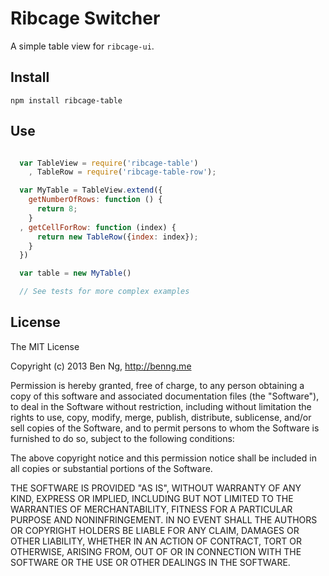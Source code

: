 Ribcage Switcher
================

A simple table view for `ribcage-ui`.

## Install

```
npm install ribcage-table
```

## Use

```javascript

  var TableView = require('ribcage-table')
    , TableRow = require('ribcage-table-row');

  var MyTable = TableView.extend({
    getNumberOfRows: function () {
      return 8;
    }
  , getCellForRow: function (index) {
      return new TableRow({index: index});
    }
  })

  var table = new MyTable()

  // See tests for more complex examples

```

## License

The MIT License

Copyright (c) 2013 Ben Ng, http://benng.me

Permission is hereby granted, free of charge, to any person
obtaining a copy of this software and associated documentation
files (the "Software"), to deal in the Software without
restriction, including without limitation the rights to use,
copy, modify, merge, publish, distribute, sublicense, and/or sell
copies of the Software, and to permit persons to whom the
Software is furnished to do so, subject to the following
conditions:

The above copyright notice and this permission notice shall be
included in all copies or substantial portions of the Software.

THE SOFTWARE IS PROVIDED "AS IS", WITHOUT WARRANTY OF ANY KIND,
EXPRESS OR IMPLIED, INCLUDING BUT NOT LIMITED TO THE WARRANTIES
OF MERCHANTABILITY, FITNESS FOR A PARTICULAR PURPOSE AND
NONINFRINGEMENT. IN NO EVENT SHALL THE AUTHORS OR COPYRIGHT
HOLDERS BE LIABLE FOR ANY CLAIM, DAMAGES OR OTHER LIABILITY,
WHETHER IN AN ACTION OF CONTRACT, TORT OR OTHERWISE, ARISING
FROM, OUT OF OR IN CONNECTION WITH THE SOFTWARE OR THE USE OR
OTHER DEALINGS IN THE SOFTWARE.
